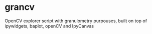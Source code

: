 # grancv
OpenCV explorer script with granulometry purpouses, built on top of ipywidgets, baplot, openCV and IpyCanvas
